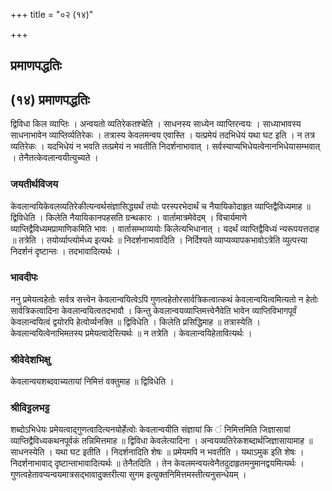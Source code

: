 +++
title = "०२ (१४)"

+++


## प्रमाणपद्धतिः

## (१४) **प्रमाणपद्धतिः**

द्विविधा किल व्याप्तिः । अन्वयतो व्यतिरेकतश्चेति । साधनस्य साध्येन व्याप्तिरन्वयः । साध्याभावस्य साधनाभावेन व्याप्तिर्व्यतिरेकः । तत्रास्य केवलमन्वय एवास्ति । यत्प्रमेयं तदभिधेयं यथा घट इति । न तत्र व्यतिरेकः । यदभिधेयं न भवति तत्प्रमेयं न भवतीति निदर्शनाभावात् । सर्वस्याप्यभिधेयत्वेनानभिधेयासम्भवात् । तेनैतत्केवलान्वयीत्युच्यते ।

### **जयतीर्थविजय**

केवलान्वयिकेवलव्यतिरेकीत्यन्वर्थसंज्ञासिद्ध्यर्थं तयोः परस्परभेदार्थं च नैयायिकोदाहृत व्याप्तिद्वैविध्यमाह ॥ द्विविधेति । किलेति नैयायिकानपहसति ग्रन्थकारः । वार्तामात्रमेवेदम् । विचार्यमाणे व्याप्तिद्वैविध्यमप्रामाणिकमिति भावः । वार्तासम्भाव्ययोः किलेत्यभिधानात् । यदर्थं व्याप्तिद्वैविध्यं न्यरूपयत्तदाह ॥ तत्रेति । तयोर्व्याप्त्योर्मध्य इत्यर्थः ॥ निदर्शनाभावादिति । निर्दिश्यते व्याप्यव्यापकभावोऽत्रेति व्युत्पत्त्या निदर्शनं दृष्टान्तः । तदभावादित्यर्थः ।

### **भावदीपः**

ननु प्रमेयत्वहेतोः सर्वत्र सत्त्वेन केवलान्वयित्वेऽपि गुणत्वहेतोरसार्वत्रिकत्वात्कथं केवलान्वयित्वमित्यतो न हेतोः सार्वत्रिकत्वादिना केवलान्वयित्वतदभावौ । किन्तु केवलान्वयव्याप्तिमत्त्वेनैवेति भावेन व्याप्तिविभागपूर्वं केवलान्वयित्वं द्वयोरपि हेत्वोर्व्यनक्ति ॥ द्विविधेति । किलेति प्रसिद्धिमाह ॥ तत्रास्येति । केवलान्वयित्वेनाभिमतस्य प्रमेयत्वादेरित्यर्थः ॥ न तत्रेति । केवलान्वयिहेतावित्यर्थः ।

### **श्रीवेदेशभिक्षु**

केवलान्वयशब्दवाच्यतायां निमित्तं वक्तुमाह ॥ द्विविधेति ।

### **श्रीविट्टलभट्ट**

शब्दोऽभिधेयः प्रमेयत्वाद्गुणत्वादित्यनयोर्हेत्वोः केवलान्वयीति संज्ञायां कि ं निमित्तमिति जिज्ञासायां व्याप्तिद्वैविध्यकथनपूर्वकं तन्निमित्तमाह ॥ द्विविधा केवलेत्यादिना । अन्वयव्यतिरेकशब्दार्थजिज्ञासायामाह ॥ साधनस्येति । यथा घट इतीति । निदर्शनादिति शेषः ॥ प्रमेयमपि न भवतीति । यथाऽमुक इति शेषः । निदर्शनाभावाद् दृष्टान्ताभावादित्यर्थः ॥ तेनैतदिति । तेन केवलमन्वयत्वेनैतदुदाहृतमनुमानद्वयमित्यर्थः । गुणत्वहेतावप्यन्वयमात्रसद्भावादुक्तरीत्या सुगम इत्युक्तनिमित्तमस्तीत्यनुसन्धेयम् ।

